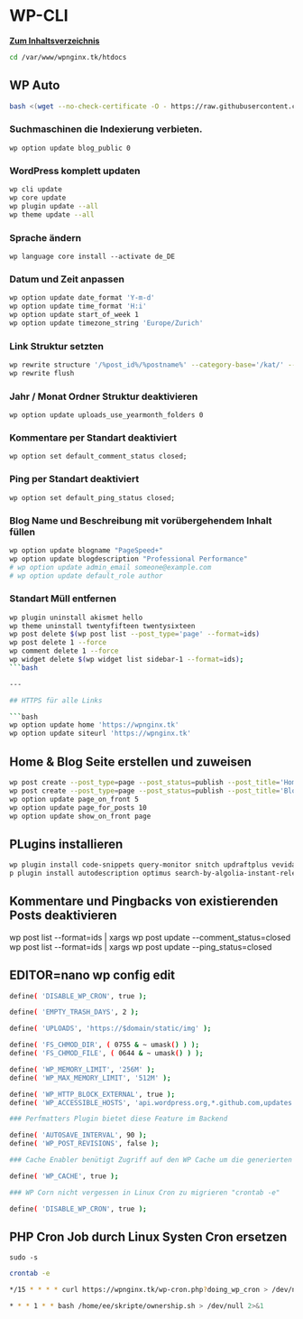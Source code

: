 # WP-CLI

**[Zum Inhaltsverzeichnis](https://wiki.page-speed.ninja/)**

```bash
cd /var/www/wpnginx.tk/htdocs
```

## WP Auto

```bash
bash <(wget --no-check-certificate -O - https://raw.githubusercontent.com/PageSpeedPlus/wiki/master/script/wpcli/wp-auto.sh)
```

### Suchmaschinen die Indexierung verbieten.

`wp option update blog_public 0`

### WordPress komplett updaten

```bash
wp cli update
wp core update
wp plugin update --all
wp theme update --all
```

### Sprache ändern

`wp language core install --activate de_DE`

### Datum und Zeit anpassen

```bash
wp option update date_format 'Y-m-d'
wp option update time_format 'H:i'
wp option update start_of_week 1
wp option update timezone_string 'Europe/Zurich'
```

### Link Struktur setzten

```bash
wp rewrite structure '/%post_id%/%postname%' --category-base='/kat/' --tag-base='/tag/'
wp rewrite flush
```

### Jahr / Monat Ordner Struktur deaktivieren

`wp option update uploads_use_yearmonth_folders 0`

### Kommentare per Standart deaktiviert

`wp option set default_comment_status closed;`

### Ping per Standart deaktiviert

`wp option set default_ping_status closed;`

### Blog Name und Beschreibung mit vorübergehendem Inhalt füllen

```bash
wp option update blogname "PageSpeed+"
wp option update blogdescription "Professional Performance"
# wp option update admin_email someone@example.com
# wp option update default_role author
```

### Standart Müll entfernen

```bash
wp plugin uninstall akismet hello
wp theme uninstall twentyfifteen twentysixteen
wp post delete $(wp post list --post_type='page' --format=ids)
wp post delete 1 --force
wp comment delete 1 --force
wp widget delete $(wp widget list sidebar-1 --format=ids);
```bash

---

## HTTPS für alle Links

```bash
wp option update home 'https://wpnginx.tk'
wp option update siteurl 'https://wpnginx.tk'
```

## Home & Blog Seite erstellen und zuweisen

```bash
wp post create --post_type=page --post_status=publish --post_title='Home'
wp post create --post_type=page --post_status=publish --post_title='Blog'
wp option update page_on_front 5
wp option update page_for_posts 10
wp option update show_on_front page
```

## PLugins installieren

```bash
wp plugin install code-snippets query-monitor snitch updraftplus vevida-optimizer ninjafirewall
p plugin install autodescription optimus search-by-algolia-instant-relevant-results responsify-wp  disqus-conditional-load elasticpress favicon-by-realfavicongenerator worker lazy-load-for-comments p3-profiler pods searchwp-api secsign table-of-contents-plus tablepress the-events-calendar wp-ultimate-csv-importer wp-external-links wp-sweep
```

## Kommentare und Pingbacks von existierenden Posts deaktivieren
wp post list --format=ids | xargs wp post update --comment_status=closed
wp post list --format=ids | xargs wp post update --ping_status=closed


## EDITOR=nano wp config edit


```bash
define( 'DISABLE_WP_CRON', true );

define( 'EMPTY_TRASH_DAYS', 2 );

define( 'UPLOADS', 'https://$domain/static/img' );

define( 'FS_CHMOD_DIR', ( 0755 & ~ umask() ) );
define( 'FS_CHMOD_FILE', ( 0644 & ~ umask() ) );

define( 'WP_MEMORY_LIMIT', '256M' );
define( 'WP_MAX_MEMORY_LIMIT', '512M' );

define( 'WP_HTTP_BLOCK_EXTERNAL', true );
define( 'WP_ACCESSIBLE_HOSTS', 'api.wordpress.org,*.github.com,updates.nintechnet.com' );

### Perfmatters Plugin bietet diese Feature im Backend

define( 'AUTOSAVE_INTERVAL', 90 );  
define( 'WP_POST_REVISIONS', false );

### Cache Enabler benütigt Zugriff auf den WP Cache um die generierten Statischten Seiten abzulegen und zu verwalten

define( 'WP_CACHE', true );

### WP Corn nicht vergessen in Linux Cron zu migrieren "crontab -e"

define( 'DISABLE_WP_CRON', true );
```

## PHP Cron Job durch Linux Systen Cron ersetzen

`sudo -s`

```bash
crontab -e
```

```bash
*/15 * * * * curl https://wpnginx.tk/wp-cron.php?doing_wp_cron > /dev/null 2>&1

* * * 1 * * bash /home/ee/skripte/ownership.sh > /dev/null 2>&1
```




















